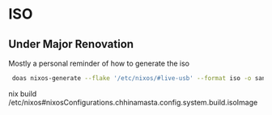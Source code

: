 # ISO
<!-- TODO make this work again by adding the necessary code in host/ -->
## Under Major Renovation

Mostly a personal reminder of how to generate the iso

```bash
 doas nixos-generate --flake '/etc/nixos/#live-usb' --format iso -o sanatana_linux
```
nix build /etc/nixos#nixosConfigurations.chhinamasta.config.system.build.isoImage
